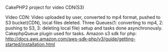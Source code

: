 CakePHP2 project for video CDN(S3)

Video CDN: Video uploaded by user, converted to mp4 format, pushed to S3 bucket(CDN), local files deleted. Three Queues(1: converting to mp4, 2: pushing to S3, 3: deleting local file) setup and tasks done asynchronously.
CakephpQueue plugin used for tasks. Amazon s3 sdk for php: http://docs.aws.amazon.com/aws-sdk-php/v3/guide/getting-started/installation.html
